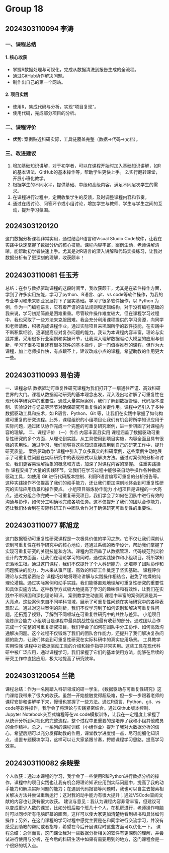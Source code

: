 # Group 18

## 2024303110094 李涛

### 一、课程总结

#### 1. 核心收获

- 掌握R数据处理与可视化，完成从数据清洗到报告生成的全流程。
- 通过GitHub协作解决问题。
- 制作出自己的第一个网站。

#### 2. 项目实践

- 使用R，集成代码与分析，实现“项目复现”。
- 使用代码，完成部分项目的分析。


### 二、课程评价

- **优势**: 案例贴近科研实际，工具链覆盖完整（数据→代码→文档）。


### 三、改进建议

1. 增加基础知识讲解，对于初学者，可以在课程开始时加入基础知识讲解，如R的基本语法、GitHub的基本操作等，帮助学生更快上手。
2.实行翻转课堂，开展小班化教学。
3. 根据学生的不同水平，提供基础、中级和高级内容，满足不同层次学生的需求。
4. 在课程进行过程中，定期收集学生的反馈，及时调整课程内容和节奏。
5. 通过在线讨论、问答环节或小组讨论，增加学生与教师、学生与学生之间的互动，提升学习氛围。

## 2024303120120

这门数据分析课程非常实用，通过结合R语言和Visual Studio Code软件，让我在实践中快速掌握了数据分析的核心技能。课程内容丰富，案例生动，老师讲解清晰，能帮助初学者快速上手。尤其是对R语言的深入讲解和代码实操练习，让我对数据分析有了更深刻的理解，收获颇丰！

## 2024303110081  任玉芳

总结：在参与数据驱动课程的这段时间里，我收获颇丰，尤其是在软件操作方面，学到了许多实用技能，学习了python、R语言、git、vs code等软件操作，为我的专业学习和未来职业发展打下了坚实基础。学习了很多软件操作，以 Python 为例，作为一门编程语言，它有着严谨的语法规则和逻辑结构，对于没有编程基础的我来说，学习初期简直是困难重重。尽管软件操作难度较大，但在课程学习过程中，我也采取了一些方法来克服困难。我会充分利用课程提供的学习资源，向同学和老师请教，积极完成课程作业，通过实际项目来巩固所学的软件技能，在实践中不断积累经验，逐渐提高应对复杂问题的能力。我认为本课程内容丰富，理论与实践并重，采用很多行业案例和实操环节，让我深入理解数据驱动大模型的应用与创新，学习了很多项目还有很多软件的基本操作，是一门值得推荐的课程，但作为大课程，加上老师操作快，有点跟不上，建议改成小点的课程，希望助教的作用更大一些。
## 2024303110093  易伯涛
一、课程总结
数据驱动可重复性研究课程为我们打开了一扇通往严谨、高效科研世界的大门。课程从数据驱动研究的基本理念出发，深入浅出地讲解了可重复性在现代科学研究中的重要性。通过大量实际案例，我们了解到数据管理、代码版本控制、实验设计与记录等环节对确保研究可重复性的关键作用。课程中还引入了多种数据驱动工具和技术，如 R语言、Python、Git 等，让我们在实践中掌握了如何构建可重复的研究流程。此外，课程组织的小组项目让我们有机会将所学知识应用于实际问题，通过团队协作完成一个完整的可重复研究案例，进一步巩固了对课程内容的理解。
二、课程评价
（一）优点
内容丰富且实用
课程涵盖了数据驱动可重复性研究的多个方面，从理论到实践，从工具使用到项目实施，内容全面且具有很强的实用性。通过学习，我们能够将这些知识直接应用到自己的研究工作中，提升研究质量。
案例驱动教学
课程中引入了众多真实的科研案例，这些案例生动地展示了可重复性问题在实际研究中的表现形式以及解决方法。通过对案例的分析和讨论，我们更容易理解抽象的概念和方法，加深了对课程内容的掌握。
注重实践操作
课程安排了大量的实践环节，让我们在学习过程中能够亲自动手操作各种数据驱动工具，如使用 Git 进行代码版本控制、利用R语言编写可重复的分析报告等。这种实践操作不仅提高了我们的动手能力，还让我们更加深刻地体会到可重复性研究的实际应用场景和操作要点。
小组项目锻炼协作能力
小组项目是课程的一大亮点。通过分组合作完成一个可重复研究项目，我们学会了如何在团队中进行有效的沟通与协作，如何分工明确地完成各项任务。这不仅提升了我们的团队合作能力，还让我们体会到在实际科研工作中团队合作对于确保研究可重复性的重要性。
## 2024303110077  郭旭龙
这门数据驱动可重复性研究课程是一次极具价值的学习之旅。它不仅让我们深刻认识到可重复性在科学研究中的核心地位，还通过系统的教学设计，帮助我们掌握了实现可重复研究的关键技能和方法。课程内容涵盖了从数据管理、代码规范到实验设计的方方面面，让我们在理论学习的同时，通过实践操作和小组项目，将所学知识落地生根。通过这门课程，我们不仅提升了个人科研能力，还培养了团队协作和问题解决的能力，为未来从事严谨、高效的科研工作奠定了坚实基础。
课程评价
理论与实践紧密结合
课程巧妙地将理论讲解与实践操作相结合，避免了枯燥的纯理论灌输。通过实际案例和动手实践，我们能够直观地理解可重复性研究的重要性和具体实施方法。这种教学方式极大地提高了学习的趣味性和有效性，让我们在实践中不断巩固和深化理论知识。
案例教学生动直观
课程中丰富的案例资源是其一大亮点。这些案例来自不同学科领域，展示了可重复性问题在实际研究中的各种表现形式。通过对这些案例的剖析，我们不仅学习到了如何识别和解决可重复性问题，还拓宽了视野，了解到不同领域在可重复性研究中的共性与差异。
小组项目锻炼综合能力
小组项目是课程中最具挑战性但也最有收获的部分。通过团队合作完成一个完整的可重复研究项目，我们学会了如何在团队中分工协作、如何高效沟通解决问题。这个过程不仅锻炼了我们的团队合作能力，还提升了我们解决复杂问题的能力，让我们体会到可重复性研究在实际科研中的真实应用场景。
工具教学实用性强
课程中对数据驱动工具的介绍和操作指导非常实用。这些工具在现代科研中被广泛应用，通过课程学习，我们掌握了它们的基本使用方法，能够在后续的研究工作中直接应用，极大地提高了研究效率。
## 2024303120054 兰艳
课程总结：作为一名刚踏入科研领域的研一学生，《数据驱动与可重复性研究》这门课给我带来了很大的收获。虽然一开始接触觉得超级难，但一步一步跟着老师的课程安排和讲解学下来，慢慢也掌握了一些方法。通过R语言、Python、git、vs code等软件操作，我学会了将理论与实践紧密结合。通过Github版本控制、Jupyter Notebook交互式编程等在vs code模拟训练，让我在一定程度上掌握了从统计分析到可视化的完整流程，整个过程中更重要的是培养了我和小组其他成员的合作精神。总之，一系列的课程训练（小组作业）提升了我对大数据分析的信心，希望后期可以充分发挥助教的作用，课堂教学进度慢一点，尽可能细化知识点，设置专题模块学习，这样可以让大家紧跟节奏，捋顺课程学习思路，提高学习效率。
## 2024303110082 余晓雯
个人收获：通过本课程的学习，我学会了一些使用R和Python进行数据分析的操作，课程中的项目实践也让我有机会将理论知识应用到实际问题中，提高了我的动手能力和解决实际问题的能力；在遇到代码报错等问题时，我也可以自主去搜索相关解决方法并尝试重新运行；这对我的动手能力有很大提升；通过VSCode查阅文献的内容也让我有很大收获。
建议与意见：我认为课程内容非常丰富，但建议可以变成更少人数的课堂，比如分班后每个班几十个人，在机房进行，老师操作电脑时可以同步所有电脑屏幕的画面，这样可以使大家更加清楚地看到板书和具体如何操作；另外，在这门课程的学习过程中感觉主要是在和同学进行交流学习，并没有感受到助教的帮助或者指导，希望在今后开展课程时这些方面可以优化一下。
课程总结：总体而言，这门课让我对一些数据分析相关的软件有更深刻的理解，并尝试进行使用与分析，在今后的科研生活中如果有需要用到的地方，这门课程会是一个很好的切入点。
